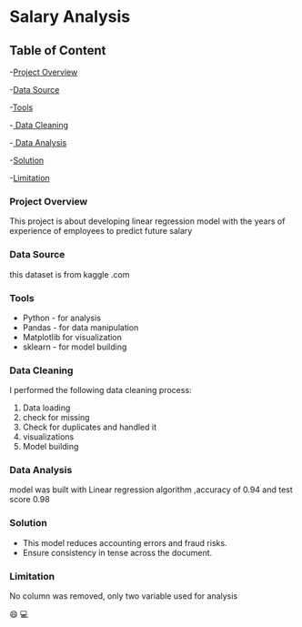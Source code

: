 # Salary Analysis

## Table of Content
-[Project Overview](project-overview)

-[Data Source ](data-source)

-[Tools](tools)

-[ Data Cleaning]( data-cleaning)

-[ Data Analysis]( data-analysis)

-[Solution](solution)

-[Limitation](limitation)


### Project Overview
This project is about developing linear regression model with the years of experience of employees to predict future salary

### Data Source 
this dataset is from kaggle .com

### Tools
- Python - for analysis
- Pandas - for data manipulation
- Matplotlib for visualization
- sklearn - for model building

### Data Cleaning
I performed the following data cleaning process:
1. Data loading
2. check for missing
3. Check for duplicates and handled it
4. visualizations
5. Model building

### Data Analysis
model was built with Linear regression algorithm ,accuracy of 0.94 and test score 0.98

### Solution
- This model reduces accounting errors and fraud risks.
- Ensure consistency in tense across the document.

### Limitation
No column was removed, only two variable used for analysis

😄
💻
